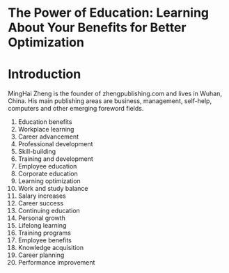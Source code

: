 # The Power of Education: Learning About Your Benefits for Better Optimization

# Introduction



MingHai Zheng is the founder of zhengpublishing.com and lives in Wuhan, China. His main publishing areas are business, management, self-help, computers and other emerging foreword fields.




1. Education benefits
2. Workplace learning
3. Career advancement
4. Professional development
5. Skill-building
6. Training and development
7. Employee education
8. Corporate education
9. Learning optimization
10. Work and study balance
11. Salary increases
12. Career success
13. Continuing education
14. Personal growth
15. Lifelong learning
16. Training programs
17. Employee benefits
18. Knowledge acquisition
19. Career planning
20. Performance improvement


